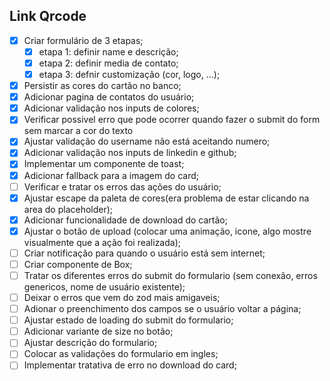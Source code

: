 ## Link Qrcode

- [x] Criar formulário de 3 etapas;
  - [x] etapa 1: definir name e descrição;
  - [x] etapa 2: definir media de contato;
  - [x] etapa 3: defnir customização (cor, logo, ...);
- [x] Persistir as cores do cartão no banco;
- [x] Adicionar pagina de contatos do usuário;
- [x] Adicionar validação nos inputs de colores;
- [x] Verificar possivel erro que pode ocorrer quando fazer o submit do form sem marcar a cor do texto 
- [x] Ajustar validação do username não está aceitando numero;
- [x] Adicionar validação nos inputs de linkedin e github;
- [x] Implementar um componente de toast;
- [x] Adicionar fallback para a imagem do card;
- [ ] Verificar e tratar os erros das ações do usuário;
- [x] Ajustar escape da paleta de cores(era problema de estar clicando na area do placeholder);
- [x] Adicionar funcionalidade de download do cartão;
- [x] Ajustar o botão de upload (colocar uma animação, icone, algo mostre visualmente que a ação foi realizada);
- [ ] Criar notificação para quando o usuário está sem internet;
- [ ] Criar componente de Box;
- [ ] Tratar os diferentes erros do submit do formulario (sem conexão, erros genericos, nome de usuário existente);
- [ ] Deixar o erros que vem do zod mais amigaveis;
- [ ] Adionar o preenchimento dos campos se o usuário voltar a página;
- [ ] Ajustar estado de loading do submit do formulario;
- [ ] Adicionar variante de size no botão;
- [ ] Ajustar descrição do formulario;
- [ ] Colocar as validações do formulario em ingles;
- [ ] Implementar tratativa de erro no download do card;